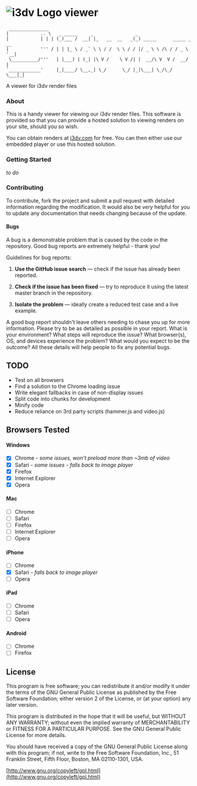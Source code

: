  ![i3dv Logo](https://raw.github.com/manticorp/i3dv-viewer/master/img/logo.png "i3dv Logo") viewer
===========


     _______________    
    |            .. \   _ _____     _                _                        
    |            | | | (_)___ /  __| |_   __  __   _(_) _____      _____ _ __ 
    |            ''' / | | |_ \ / _` \ \ / /  \ \ / / |/ _ \ \ /\ / / _ \ '__|
     \__________/'''   | |___) | (_| |\ V /    \ V /| |  __/\ V  V /  __/ |   
    `____________'     |_|____/ \__,_| \_/      \_/ |_|\___| \_/\_/ \___|_|   
    

A viewer for i3dv render files

### About

This is a handy viewer for viewing our i3dv render files. This software
is provided so that you can provide a hosted solution to viewing renders
on your site, should you so wish.

You can obtain renders at [i3dv.com](http://i3dv.com) for free. You can then
either use our embedded player or use this hosted solution.

### Getting Started

*to do* 

### Contributing

To contribute, fork the project and submit a pull request with detailed 
information regarding the modification. It would also be *very* helpful
for you to update any documentation that needs changing because of the
update.

#### Bugs

A bug is a demonstrable problem that is caused by the code in the 
repository. Good bug reports are extremely helpful - thank you!

Guidelines for bug reports:

1. **Use the GitHub issue search** — check if the issue has already been reported.

2. **Check if the issue has been fixed** — try to reproduce it using the latest master branch in the repository.

3. **Isolate the problem** — ideally create a reduced test case and a live example.

A good bug report shouldn't leave others needing to chase you up 
for more information. Please try to be as detailed as possible in 
your report. What is your environment? What steps will reproduce 
the issue? What browser(s), OS, and devices experience the problem? 
What would you expect to be the outcome? All these details will 
help people to fix any potential bugs.

## TODO 

- Test on all browsers
- Find a solution to the Chrome loading issue
- Write elegant fallbacks in case of non-display issues
- Split code into chunks for development
- Minify code
- Reduce reliance on 3rd party scripts (hammer.js and video.js)


## Browsers Tested

#### Windows

- [x] Chrome - _some issues, won't preload more than ~3mb of video_
- [x] Safari - _some issues - falls back to image player_
- [x] Firefox
- [x] Internet Explorer
- [x] Opera

#### Mac

- [ ] Chrome
- [ ] Safari
- [ ] Firefox
- [ ] Internet Explorer
- [ ] Opera

#### iPhone

- [ ] Chrome
- [x] Safari - _falls back to image player_
- [ ] Opera

#### iPad

- [ ] Chrome
- [ ] Safari
- [ ] Opera

#### Android

- [ ] Chrome
- [ ] Firefox

## License

This program is free software; you can redistribute it and/or modify
it under the terms of the GNU General Public License as published by
the Free Software Foundation; either version 2 of the License, or
(at your option) any later version.

This program is distributed in the hope that it will be useful,
but WITHOUT ANY WARRANTY; without even the implied warranty of
MERCHANTABILITY or FITNESS FOR A PARTICULAR PURPOSE. See the
GNU General Public License for more details.

You should have received a copy of the GNU General Public License along
with this program; if not, write to the Free Software Foundation, Inc.,
51 Franklin Street, Fifth Floor, Boston, MA 02110-1301, USA.

[http://www.gnu.org/copyleft/gpl.html](http://www.gnu.org/copyleft/gpl.html)
